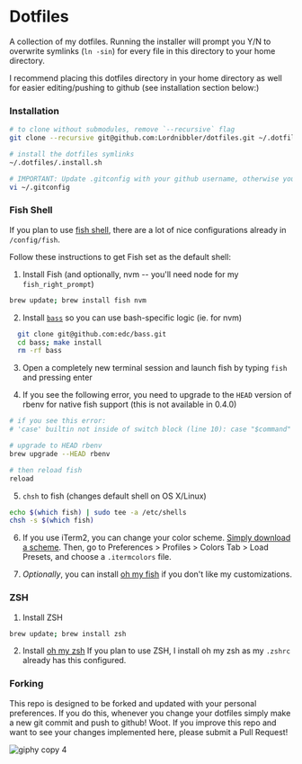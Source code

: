 # Dotfiles

A collection of my dotfiles. Running the installer will prompt you Y/N to overwrite symlinks (`ln -sin`) for every file in this directory to your home directory.

I recommend placing this dotfiles directory in your home directory as well for easier editing/pushing to github (see installation section below:)

### Installation

```sh
# to clone without submodules, remove `--recursive` flag
git clone --recursive git@github.com:Lordnibbler/dotfiles.git ~/.dotfiles

# install the dotfiles symlinks
~/.dotfiles/.install.sh

# IMPORTANT: Update .gitconfig with your github username, otherwise you will be committing as me!
vi ~/.gitconfig
```

### Fish Shell

If you plan to use [fish shell](http://fishshell.com/), there are a lot of nice configurations already in `/config/fish`.

Follow these instructions to get Fish set as the default shell:

1. Install Fish (and optionally, nvm -- you'll need node for my `fish_right_prompt`)
  ```sh
  brew update; brew install fish nvm
  ```

2. Install [`bass`](https://github.com/edc/bass) so you can use bash-specific logic (ie. for nvm)
  ```sh
    git clone git@github.com:edc/bass.git
    cd bass; make install
    rm -rf bass
  ```

3. Open a completely new terminal session and launch fish by typing `fish` and pressing enter

4. If you see the following error, you need to upgrade to the `HEAD` version of rbenv for native fish support (this is not available in 0.4.0)

  ```sh
  # if you see this error:
  # 'case' builtin not inside of switch block (line 10): case "$command"

  # upgrade to HEAD rbenv
  brew upgrade --HEAD rbenv

  # then reload fish
  reload
  ```

5. `chsh` to fish (changes default shell on OS X/Linux)
  ```sh
  echo $(which fish) | sudo tee -a /etc/shells
  chsh -s $(which fish)
  ```

6. If you use iTerm2, you can change your color scheme. [Simply download a scheme](https://github.com/mbadolato/iTerm2-Color-Schemes/tree/master/schemes). Then, go to Preferences > Profiles > Colors Tab > Load Presets, and choose a `.itermcolors` file.

7. *Optionally*, you can install [oh my fish](https://github.com/bpinto/oh-my-fish) if you don't like my customizations.

### ZSH

1. Install ZSH

  ```sh
  brew update; brew install zsh
  ```

2. Install [oh my zsh](https://github.com/robbyrussell/oh-my-zsh#basic-installation)
If you plan to use ZSH, I install oh my zsh as my `.zshrc` already has this configured.

### Forking

This repo is designed to be forked and updated with your personal preferences. If you do this, whenever you change your dotfiles simply make a new git commit and push to github!  Woot. If you improve this repo and want to see your changes implemented here, please submit a Pull Request!

![giphy copy 4](https://cloud.githubusercontent.com/assets/199422/6795973/dea0cf34-d1a6-11e4-90d8-0160d348059c.gif)
